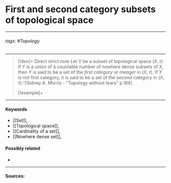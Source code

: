 # First and second category subsets of topological space
***
###### tags: #Topology 
***
>[!dsn]+ Direct strict note
>Let $Y$ be a subset of topological space $(X,\tau)$. If $Y$ is a union of a countable number of nowhere dense subsets of $X$, then $Y$ is said to be a set of the *first category* or *meager* in $(X,\tau)$. If $Y$ is not first category, it is said to be a set of the *second category* in $(X,\tau)$.^[Sidney A. Morris - "Topology without tears" p.166]

>[!example]+ 
>
***
#### Keywords
- [[Set]],
- [[Topological space]],
- [[Cardinality of a set]],
- [[Nowhere dense set]],
#### Possibly related
- 
***
#### Sources: